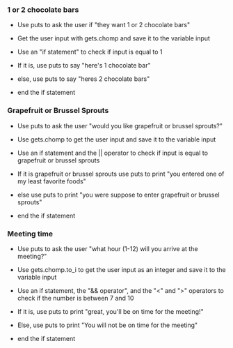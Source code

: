 ### 1 or 2 chocolate bars

* Use puts to ask the user if "they want 1 or 2 chocolate bars"

* Get the user input with gets.chomp and save it to the variable input

* Use an "if statement" to check if input is equal to 1

* If it is, use puts to say "here's 1 chocolate bar"

* else, use puts to say "heres 2 chocolate bars"

* end the if statement




### Grapefruit or Brussel Sprouts

* Use puts to ask the user "would you like grapefruit or brussel sprouts?"

* Use gets.chomp to get the user input and save it to the variable input

* Use an if statement and the || operator to check if input is equal to grapefruit or brussel sprouts

* If it is grapefruit or brussel sprouts use puts to print "you entered one of my least favorite foods"

* else use puts to print "you were suppose to enter grapefruit or brussel sprouts"

* end the if statement

### Meeting time

* Use puts to ask the user "what hour (1-12) will you arrive at the meeting?"

* Use gets.chomp.to_i to get the user input as an integer and save it to the variable input

* Use an if statement, the "&& operator", and the "<" and ">" operators to check if the number is between 7 and 10

* If it is, use puts to print "great, you'll be on time for the meeting!"

* Else, use puts to print "You will not be on time for the meeting"

* end the if statement
